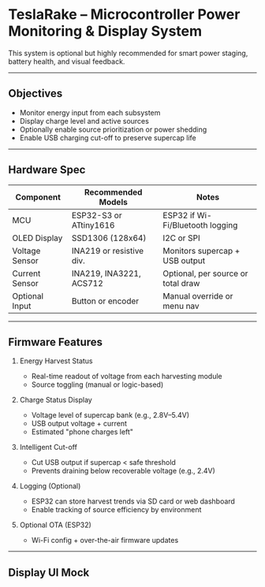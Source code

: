 # TeslaRake – Microcontroller Power Monitoring & Display System

This system is optional but highly recommended for smart power staging, battery health, and visual feedback.

---

## Objectives

- Monitor energy input from each subsystem
- Display charge level and active sources
- Optionally enable source prioritization or power shedding
- Enable USB charging cut-off to preserve supercap life

---

## Hardware Spec

| Component       | Recommended Models       | Notes                              |
|------------------|--------------------------|-------------------------------------|
| MCU              | ESP32-S3 or ATtiny1616    | ESP32 if Wi-Fi/Bluetooth logging    |
| OLED Display     | SSD1306 (128x64)         | I2C or SPI                          |
| Voltage Sensor   | INA219 or resistive div. | Monitors supercap + USB output     |
| Current Sensor   | INA219, INA3221, ACS712  | Optional, per source or total draw |
| Optional Input   | Button or encoder        | Manual override or menu nav        |

---

## Firmware Features

1. Energy Harvest Status
   - Real-time readout of voltage from each harvesting module
   - Source toggling (manual or logic-based)

2. Charge Status Display
   - Voltage level of supercap bank (e.g., 2.8V–5.4V)
   - USB output voltage + current
   - Estimated "phone charges left"

3. Intelligent Cut-off
   - Cut USB output if supercap < safe threshold
   - Prevents draining below recoverable voltage (e.g., 2.4V)

4. Logging (Optional)
   - ESP32 can store harvest trends via SD card or web dashboard
   - Enable tracking of source efficiency by environment

5. Optional OTA (ESP32)
   - Wi-Fi config + over-the-air firmware updates

---

## Display UI Mock

